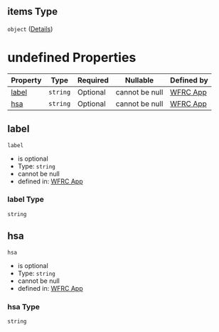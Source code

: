 ## items Type

`object` ([Details](config-properties-map-infos-map-info-properties-filter-properties-checkboxes-additionalproperties-properties-staticcolors-items.md))

# undefined Properties

| Property        | Type     | Required | Nullable       | Defined by                                                                                                                                                                                                                                                                                                                                                                          |
| :-------------- | -------- | -------- | -------------- | :---------------------------------------------------------------------------------------------------------------------------------------------------------------------------------------------------------------------------------------------------------------------------------------------------------------------------------------------------------------------------------- |
| [label](#label) | `string` | Optional | cannot be null | [WFRC App](config-properties-map-infos-map-info-properties-filter-properties-checkboxes-additionalproperties-properties-staticcolors-items-properties-label.md "https&#x3A;//wfrc.org/wasatch-choice-map/config.schema.json#/properties/mapInfos/additionalProperties/properties/filter/properties/checkboxes/additionalProperties/properties/staticColors/items/properties/label") |
| [hsa](#hsa)     | `string` | Optional | cannot be null | [WFRC App](config-properties-map-infos-map-info-properties-filter-properties-checkboxes-additionalproperties-properties-staticcolors-items-properties-hsa.md "https&#x3A;//wfrc.org/wasatch-choice-map/config.schema.json#/properties/mapInfos/additionalProperties/properties/filter/properties/checkboxes/additionalProperties/properties/staticColors/items/properties/hsa")     |

## label




`label`

-   is optional
-   Type: `string`
-   cannot be null
-   defined in: [WFRC App](config-properties-map-infos-map-info-properties-filter-properties-checkboxes-additionalproperties-properties-staticcolors-items-properties-label.md "https&#x3A;//wfrc.org/wasatch-choice-map/config.schema.json#/properties/mapInfos/additionalProperties/properties/filter/properties/checkboxes/additionalProperties/properties/staticColors/items/properties/label")

### label Type

`string`

## hsa




`hsa`

-   is optional
-   Type: `string`
-   cannot be null
-   defined in: [WFRC App](config-properties-map-infos-map-info-properties-filter-properties-checkboxes-additionalproperties-properties-staticcolors-items-properties-hsa.md "https&#x3A;//wfrc.org/wasatch-choice-map/config.schema.json#/properties/mapInfos/additionalProperties/properties/filter/properties/checkboxes/additionalProperties/properties/staticColors/items/properties/hsa")

### hsa Type

`string`
